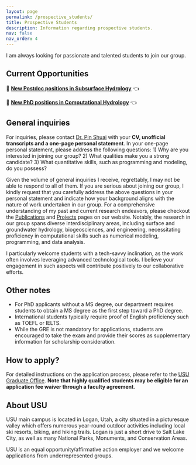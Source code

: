 ```yaml
---
layout: page
permalink: /prospective_students/
title: Prospective Students
description: Information regarding prospective students.
nav: false
nav_order: 4
---
```


I am always looking for passionate and talented students to join our group. 

## Current Opportunities

:loudspeaker: [**New Postdoc positions in Subsurface Hydrology**](/news/2025-02-05-postdoc-position) :point_left: 

:loudspeaker: [**New PhD positions in Computational Hydrology**](/news/2024-12-10-PhD-position) :point_left: 

## General inquiries

For inquiries, please contact [Dr. Pin Shuai](/members/Pin_Shuai) with your **CV, unofficial transcripts and a one-page personal statement**. In your one-page personal statement, please address the following questions: 1) Why are you interested in joining our group? 2) What qualities make you a strong candidate? 3) What quantitative skills, such as programming and modeling, do you possess?

Given the volume of general inquiries I receive, regrettably, I may not be able to respond to all of them. If you are serious about joining our group, I kindly request that you carefully address the above questions in your personal statement and indicate how your background aligns with the nature of work undertaken in our group. For a comprehensive understanding of my past and current research endeavors, please checkout the [Publications](/publications) and [Projects](/projects) pages on our website. Notably, the research in our group spans diverse interdisciplinary areas, including surface and groundwater hydrology, biogeosciences, and engineering, necessitating proficiency in computational skills such as numerical modeling, programming, and data analysis. 

I particularly welcome students with a tech-savvy inclination, as the work often involves leveraging advanced technological tools. I believe your engagement in such aspects will contribute positively to our collaborative efforts.

## Other notes

- For PhD applicants without a MS degree, our department requires students to obtain a MS degree as the first step toward a PhD degree. 
- International students typically require proof of English proficiency such as TOEFL or IELTS.
- While the GRE is not mandatory for applications, students are encouraged to take the exam and provide their scores as supplementary information for scholarship consideration.

## How to apply?

For detailed instructions on the application process, please refer to the [USU Graduate Office](https://gradschool.usu.edu/admissions/index). **Note that highly qualified students may be eligible for an application fee waiver through a faculty agreement**.

## About USU

USU main campus is located in Logan, Utah, a city situated in a picturesque valley which offers numerous year-round outdoor activities including local ski resorts, biking, and hiking trails. Logan is just a short drive to Salt Lake City, as well as many National Parks, Monuments, and Conservation Areas. 

USU is an equal opportunity/affirmative action employer and we welcome applications from underrepresented groups.
